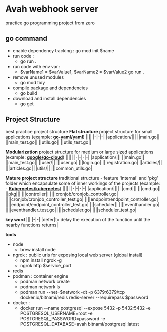 # Avah webhook server

practice go programming project from zero

## go command

 - enable dependency tracking : go mod init $name
 - run code : 
	 - go run .
 - run code with env var : 
	 - $varName1 = $varValue1, $varName2 = $varValue2 go run .
- remove unused modules
	- go mod tidy
- compile package and dependencies
	- go build
- download and install dependencies
	- go get

## Project Structure

best practice project structure
 **Flat structure**
 project structure for small applications (example: **[go-yaml/yaml](https://github.com/go-yaml/yaml)**)
||||
|-|-|-|
|application/|||
||main.go||
||main_test.go||
||utils.go||
||utils_test.go||

 **Modularization**
 project structure for medium or large sized applications (example: **[google/go-cloud](https://github.com/google/go-cloud)**)
|||||
|-|-|-|-|
|application/|||
||main.go||
||main_test.go||
||user/||
|||user.go|
|||login.go|
|||registration.go|
||articles/||
|||articles.go|
||utils/||
|||common_utils.go|

**Mature project structure**
traditional structure - feature 'internal' and 'pkg' folder which encapsulate some of inner workings of the projects (example: -   **[Kubernetes/kubernetes](https://github.com/kubernetes/kubernetes)**)
|||||
|-|-|-|-|
|application/||||
||cmd|||
|||cmd.go||
||pkg|||
|||controller||
||||cronjob/cronjob_controller.go|
||||cronjob/cronjob_controller_test.go|
||||endpoint/endpoint_controller.go|
||||endpoint/endpoint_controller_test.go|
|||scheduler||
||||eventhandler.go|
||||eventhandler_test.go|
||||scheduler.go|
||||scheduler_test.go|

**key word**
|||
|-|-|
|defer|to delay the execution of the function until the nearby functions returns|

**tools**
- node
	- brew install node
- ngrok : public urls for exposing local web server (global install)
	- npm install ngrok -g
	- ngrok http $service_port
- redis
- podman : container engine
	- podman network create
	- podman network ls
	- podman run --net=$network -dt -p 6379:6379/tcp docker.io/bitnami/redis redis-server --requirepass $password
- docker : 
	- docker run --name postgresql --expose 5432 -p 5432:5432 -e POSTGRESQL_USERNAME=root -e POSTGRESQL_PASSWORD=password -e POSTGRESQL_DATABASE=avah bitnami/postgresql:latest